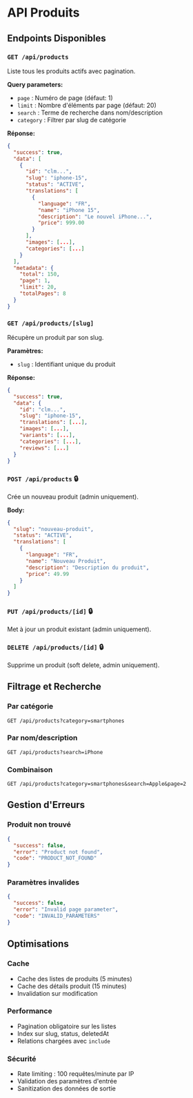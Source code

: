 # API Produits

## Endpoints Disponibles

### `GET /api/products`
Liste tous les produits actifs avec pagination.

**Query parameters:**
- `page` : Numéro de page (défaut: 1)
- `limit` : Nombre d'éléments par page (défaut: 20)
- `search` : Terme de recherche dans nom/description
- `category` : Filtrer par slug de catégorie

**Réponse:**
```json
{
  "success": true,
  "data": [
    {
      "id": "clm...",
      "slug": "iphone-15",
      "status": "ACTIVE",
      "translations": [
        {
          "language": "FR",
          "name": "iPhone 15",
          "description": "Le nouvel iPhone...",
          "price": 999.00
        }
      ],
      "images": [...],
      "categories": [...]
    }
  ],
  "metadata": {
    "total": 150,
    "page": 1,
    "limit": 20,
    "totalPages": 8
  }
}
```

### `GET /api/products/[slug]`
Récupère un produit par son slug.

**Paramètres:**
- `slug` : Identifiant unique du produit

**Réponse:**
```json
{
  "success": true,
  "data": {
    "id": "clm...",
    "slug": "iphone-15",
    "translations": [...],
    "images": [...],
    "variants": [...],
    "categories": [...],
    "reviews": [...]
  }
}
```

### `POST /api/products` 🔒
Crée un nouveau produit (admin uniquement).

**Body:**
```json
{
  "slug": "nouveau-produit",
  "status": "ACTIVE",
  "translations": [
    {
      "language": "FR",
      "name": "Nouveau Produit",
      "description": "Description du produit",
      "price": 49.99
    }
  ]
}
```

### `PUT /api/products/[id]` 🔒
Met à jour un produit existant (admin uniquement).

### `DELETE /api/products/[id]` 🔒
Supprime un produit (soft delete, admin uniquement).

## Filtrage et Recherche

### Par catégorie
```
GET /api/products?category=smartphones
```

### Par nom/description
```
GET /api/products?search=iPhone
```

### Combinaison
```
GET /api/products?category=smartphones&search=Apple&page=2
```

## Gestion d'Erreurs

### Produit non trouvé
```json
{
  "success": false,
  "error": "Product not found",
  "code": "PRODUCT_NOT_FOUND"
}
```

### Paramètres invalides
```json
{
  "success": false,
  "error": "Invalid page parameter",
  "code": "INVALID_PARAMETERS"
}
```

## Optimisations

### Cache
- Cache des listes de produits (5 minutes)
- Cache des détails produit (15 minutes)
- Invalidation sur modification

### Performance
- Pagination obligatoire sur les listes
- Index sur slug, status, deletedAt
- Relations chargées avec `include`

### Sécurité
- Rate limiting : 100 requêtes/minute par IP
- Validation des paramètres d'entrée
- Sanitization des données de sortie
